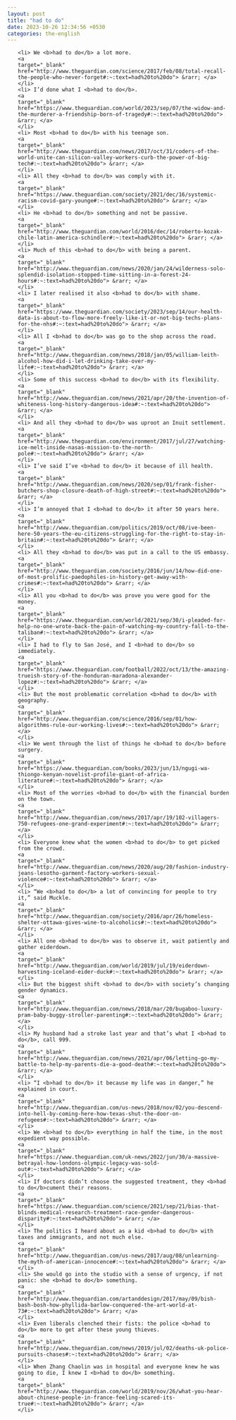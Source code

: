 ```yaml
---
layout: post
title: "had to do"
date: 2023-10-26 12:34:56 +0530
categories: the-english
---
```

<ol>

    <li> We <b>had to do</b> a lot more.
    <a 
    target="_blank" 
    href="http://www.theguardian.com/science/2017/feb/08/total-recall-the-people-who-never-forget#:~:text=had%20to%20do"> &rarr; </a>
    </li>
    <li> I’d done what I <b>had to do</b>.
    <a 
    target="_blank" 
    href="https://www.theguardian.com/world/2023/sep/07/the-widow-and-the-murderer-a-friendship-born-of-tragedy#:~:text=had%20to%20do"> &rarr; </a>
    </li>
    <li> Most <b>had to do</b> with his teenage son.
    <a 
    target="_blank" 
    href="http://www.theguardian.com/news/2017/oct/31/coders-of-the-world-unite-can-silicon-valley-workers-curb-the-power-of-big-tech#:~:text=had%20to%20do"> &rarr; </a>
    </li>
    <li> All they <b>had to do</b> was comply with it.
    <a 
    target="_blank" 
    href="https://www.theguardian.com/society/2021/dec/16/systemic-racism-covid-gary-younge#:~:text=had%20to%20do"> &rarr; </a>
    </li>
    <li> He <b>had to do</b> something and not be passive.
    <a 
    target="_blank" 
    href="http://www.theguardian.com/world/2016/dec/14/roberto-kozak-chile-latin-america-schindler#:~:text=had%20to%20do"> &rarr; </a>
    </li>
    <li> Much of this <b>had to do</b> with being a parent.
    <a 
    target="_blank" 
    href="http://www.theguardian.com/news/2020/jan/24/wilderness-solo-splendid-isolation-stopped-time-sitting-in-a-forest-24-hours#:~:text=had%20to%20do"> &rarr; </a>
    </li>
    <li> I later realised it also <b>had to do</b> with shame.
    <a 
    target="_blank" 
    href="https://www.theguardian.com/society/2023/sep/14/our-health-data-is-about-to-flow-more-freely-like-it-or-not-big-techs-plans-for-the-nhs#:~:text=had%20to%20do"> &rarr; </a>
    </li>
    <li> All I <b>had to do</b> was go to the shop across the road.
    <a 
    target="_blank" 
    href="http://www.theguardian.com/news/2018/jan/05/william-leith-alcohol-how-did-i-let-drinking-take-over-my-life#:~:text=had%20to%20do"> &rarr; </a>
    </li>
    <li> Some of this success <b>had to do</b> with its flexibility.
    <a 
    target="_blank" 
    href="http://www.theguardian.com/news/2021/apr/20/the-invention-of-whiteness-long-history-dangerous-idea#:~:text=had%20to%20do"> &rarr; </a>
    </li>
    <li> And all they <b>had to do</b> was uproot an Inuit settlement.
    <a 
    target="_blank" 
    href="http://www.theguardian.com/environment/2017/jul/27/watching-ice-melt-inside-nasas-mission-to-the-north-pole#:~:text=had%20to%20do"> &rarr; </a>
    </li>
    <li> I’ve said I’ve <b>had to do</b> it because of ill health.
    <a 
    target="_blank" 
    href="http://www.theguardian.com/news/2020/sep/01/frank-fisher-butchers-shop-closure-death-of-high-street#:~:text=had%20to%20do"> &rarr; </a>
    </li>
    <li> I’m annoyed that I <b>had to do</b> it after 50 years here.
    <a 
    target="_blank" 
    href="http://www.theguardian.com/politics/2019/oct/08/ive-been-here-50-years-the-eu-citizens-struggling-for-the-right-to-stay-in-britain#:~:text=had%20to%20do"> &rarr; </a>
    </li>
    <li> All they <b>had to do</b> was put in a call to the US embassy.
    <a 
    target="_blank" 
    href="http://www.theguardian.com/society/2016/jun/14/how-did-one-of-most-prolific-paedophiles-in-history-get-away-with-crimes#:~:text=had%20to%20do"> &rarr; </a>
    </li>
    <li> All you <b>had to do</b> was prove you were good for the money.
    <a 
    target="_blank" 
    href="https://www.theguardian.com/world/2021/sep/30/i-pleaded-for-help-no-one-wrote-back-the-pain-of-watching-my-country-fall-to-the-taliban#:~:text=had%20to%20do"> &rarr; </a>
    </li>
    <li> I had to fly to San José, and I <b>had to do</b> so immediately.
    <a 
    target="_blank" 
    href="https://www.theguardian.com/football/2022/oct/13/the-amazing-trueish-story-of-the-honduran-maradona-alexander-lopez#:~:text=had%20to%20do"> &rarr; </a>
    </li>
    <li> But the most problematic correlation <b>had to do</b> with geography.
    <a 
    target="_blank" 
    href="http://www.theguardian.com/science/2016/sep/01/how-algorithms-rule-our-working-lives#:~:text=had%20to%20do"> &rarr; </a>
    </li>
    <li> We went through the list of things he <b>had to do</b> before surgery.
    <a 
    target="_blank" 
    href="https://www.theguardian.com/books/2023/jun/13/ngugi-wa-thiongo-kenyan-novelist-profile-giant-of-africa-literature#:~:text=had%20to%20do"> &rarr; </a>
    </li>
    <li> Most of the worries <b>had to do</b> with the financial burden on the town.
    <a 
    target="_blank" 
    href="http://www.theguardian.com/news/2017/apr/19/102-villagers-750-refugees-one-grand-experiment#:~:text=had%20to%20do"> &rarr; </a>
    </li>
    <li> Everyone knew what the women <b>had to do</b> to get picked from the crowd.
    <a 
    target="_blank" 
    href="http://www.theguardian.com/news/2020/aug/20/fashion-industry-jeans-lesotho-garment-factory-workers-sexual-violence#:~:text=had%20to%20do"> &rarr; </a>
    </li>
    <li> “We <b>had to do</b> a lot of convincing for people to try it,” said Muckle.
    <a 
    target="_blank" 
    href="http://www.theguardian.com/society/2016/apr/26/homeless-shelter-ottawa-gives-wine-to-alcoholics#:~:text=had%20to%20do"> &rarr; </a>
    </li>
    <li> All one <b>had to do</b> was to observe it, wait patiently and gather eiderdown.
    <a 
    target="_blank" 
    href="http://www.theguardian.com/world/2019/jul/19/eiderdown-harvesting-iceland-eider-duck#:~:text=had%20to%20do"> &rarr; </a>
    </li>
    <li> But the biggest shift <b>had to do</b> with society’s changing gender dynamics.
    <a 
    target="_blank" 
    href="http://www.theguardian.com/news/2018/mar/20/bugaboo-luxury-pram-baby-buggy-stroller-parenting#:~:text=had%20to%20do"> &rarr; </a>
    </li>
    <li> My husband had a stroke last year and that’s what I <b>had to do</b>, call 999.
    <a 
    target="_blank" 
    href="http://www.theguardian.com/news/2021/apr/06/letting-go-my-battle-to-help-my-parents-die-a-good-death#:~:text=had%20to%20do"> &rarr; </a>
    </li>
    <li> “I <b>had to do</b> it because my life was in danger,” he explained in court.
    <a 
    target="_blank" 
    href="http://www.theguardian.com/us-news/2018/nov/02/you-descend-into-hell-by-coming-here-how-texas-shut-the-door-on-refugees#:~:text=had%20to%20do"> &rarr; </a>
    </li>
    <li> We <b>had to do</b> everything in half the time, in the most expedient way possible.
    <a 
    target="_blank" 
    href="https://www.theguardian.com/uk-news/2022/jun/30/a-massive-betrayal-how-londons-olympic-legacy-was-sold-out#:~:text=had%20to%20do"> &rarr; </a>
    </li>
    <li> If doctors didn’t choose the suggested treatment, they <b>had to do</b>cument their reasons.
    <a 
    target="_blank" 
    href="https://www.theguardian.com/science/2021/sep/21/bias-that-blinds-medical-research-treatment-race-gender-dangerous-disparity#:~:text=had%20to%20do"> &rarr; </a>
    </li>
    <li> The politics I heard about as a kid <b>had to do</b> with taxes and immigrants, and not much else.
    <a 
    target="_blank" 
    href="http://www.theguardian.com/us-news/2017/aug/08/unlearning-the-myth-of-american-innocence#:~:text=had%20to%20do"> &rarr; </a>
    </li>
    <li> She would go into the studio with a sense of urgency, if not panic: she <b>had to do</b> something.
    <a 
    target="_blank" 
    href="http://www.theguardian.com/artanddesign/2017/may/09/bish-bash-bosh-how-phyllida-barlow-conquered-the-art-world-at-73#:~:text=had%20to%20do"> &rarr; </a>
    </li>
    <li> Even liberals clenched their fists: the police <b>had to do</b> more to get after these young thieves.
    <a 
    target="_blank" 
    href="http://www.theguardian.com/news/2019/jul/02/deaths-uk-police-pursuits-chases#:~:text=had%20to%20do"> &rarr; </a>
    </li>
    <li> When Zhang Chaolin was in hospital and everyone knew he was going to die, I knew I <b>had to do</b> something.
    <a 
    target="_blank" 
    href="http://www.theguardian.com/world/2019/nov/26/what-you-hear-about-chinese-people-in-france-feeling-scared-its-true#:~:text=had%20to%20do"> &rarr; </a>
    </li>